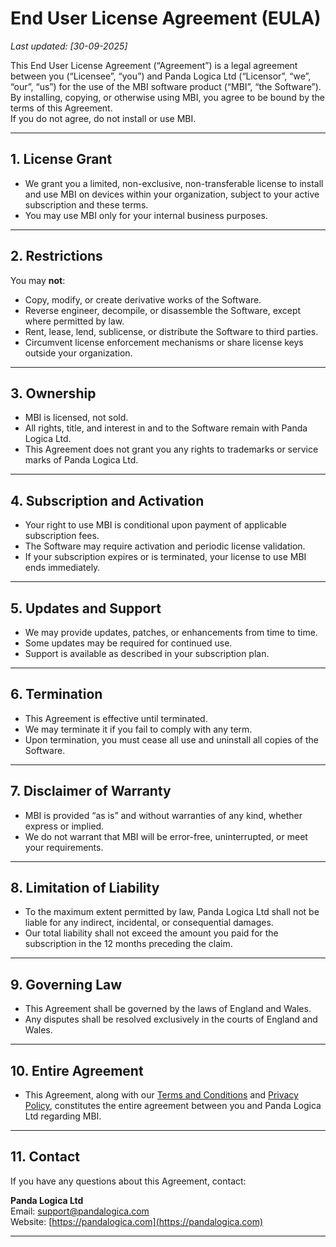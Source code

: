 # End User License Agreement (EULA)

_Last updated: [30-09-2025]_

This End User License Agreement (“Agreement”) is a legal agreement between you (“Licensee”, “you”) and Panda Logica Ltd (“Licensor”, “we”, “our”, “us”) for the use of the MBI software product (“MBI”, “the Software”).  
By installing, copying, or otherwise using MBI, you agree to be bound by the terms of this Agreement.  
If you do not agree, do not install or use MBI.

---

## 1. License Grant
- We grant you a limited, non-exclusive, non-transferable license to install and use MBI on devices within your organization, subject to your active subscription and these terms.
- You may use MBI only for your internal business purposes.

---

## 2. Restrictions
You may **not**:
- Copy, modify, or create derivative works of the Software.
- Reverse engineer, decompile, or disassemble the Software, except where permitted by law.
- Rent, lease, lend, sublicense, or distribute the Software to third parties.
- Circumvent license enforcement mechanisms or share license keys outside your organization.

---

## 3. Ownership
- MBI is licensed, not sold.  
- All rights, title, and interest in and to the Software remain with Panda Logica Ltd.  
- This Agreement does not grant you any rights to trademarks or service marks of Panda Logica Ltd.

---

## 4. Subscription and Activation
- Your right to use MBI is conditional upon payment of applicable subscription fees.
- The Software may require activation and periodic license validation.
- If your subscription expires or is terminated, your license to use MBI ends immediately.

---

## 5. Updates and Support
- We may provide updates, patches, or enhancements from time to time.  
- Some updates may be required for continued use.  
- Support is available as described in your subscription plan.

---

## 6. Termination
- This Agreement is effective until terminated.  
- We may terminate it if you fail to comply with any term.  
- Upon termination, you must cease all use and uninstall all copies of the Software.

---

## 7. Disclaimer of Warranty
- MBI is provided “as is” and without warranties of any kind, whether express or implied.  
- We do not warrant that MBI will be error-free, uninterrupted, or meet your requirements.

---

## 8. Limitation of Liability
- To the maximum extent permitted by law, Panda Logica Ltd shall not be liable for any indirect, incidental, or consequential damages.  
- Our total liability shall not exceed the amount you paid for the subscription in the 12 months preceding the claim.

---

## 9. Governing Law
- This Agreement shall be governed by the laws of England and Wales.  
- Any disputes shall be resolved exclusively in the courts of England and Wales.

---

## 10. Entire Agreement
- This Agreement, along with our [Terms and Conditions](./TERMS-AND-CONDITIONS.md) and [Privacy Policy](./PRIVACY.md), constitutes the entire agreement between you and Panda Logica Ltd regarding MBI.

---

## 11. Contact
If you have any questions about this Agreement, contact:

**Panda Logica Ltd**  
Email: support@pandalogica.com  
Website: [https://pandalogica.com](https://pandalogica.com)  

---